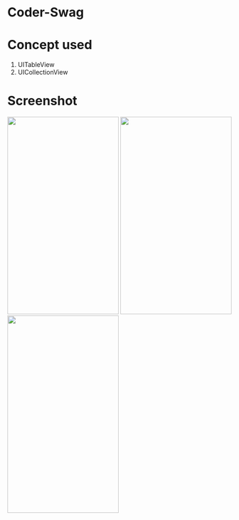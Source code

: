 # Coder-Swag

<h1>Concept used</h1>

<ol>
<li>UITableView</l1>
<li>UICollectionView</li>
</ol>

<h1>Screenshot</h1>

<img src = "https://user-images.githubusercontent.com/7590943/34445727-ae3f938e-ecfb-11e7-9de9-a9fce328d070.png" width = "250px" height = "444px"> <img src = "https://user-images.githubusercontent.com/7590943/34445728-ae6f3b20-ecfb-11e7-9a6c-2997bd64cb37.png" width = "250px" height = "444px"> <img src = "https://user-images.githubusercontent.com/7590943/34445729-ae9fc240-ecfb-11e7-9b58-da8049495c1a.png" width = "250px" height = "444px"> 




